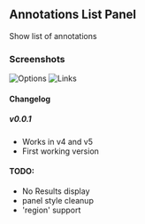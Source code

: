 ## Annotations List Panel

Show list of annotations

### Screenshots

![Options](https://raw.githubusercontent.com/ryantxu/annotations-panel/master/src/img/screenshot-options.png)
![Links ](https://raw.githubusercontent.com/ryantxu/annotations-panel/master/src/img/screenshot-link.png)

#### Changelog

##### v0.0.1

* Works in v4 and v5
* First working version

#### TODO:

* No Results display
* panel style cleanup
* 'region' support
